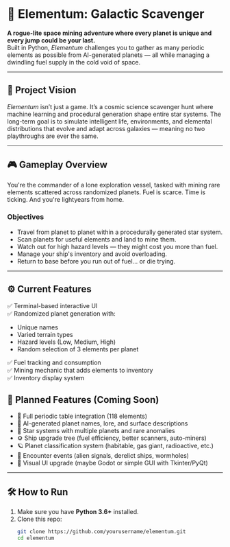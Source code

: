 # 🌌 Elementum: Galactic Scavenger

**A rogue-lite space mining adventure where every planet is unique and every jump could be your last.**  
Built in Python, *Elementum* challenges you to gather as many periodic elements as possible from AI-generated planets — all while managing a dwindling fuel supply in the cold void of space.

---

## 🧠 Project Vision

*Elementum* isn’t just a game. It’s a cosmic science scavenger hunt where machine learning and procedural generation shape entire star systems. The long-term goal is to simulate intelligent life, environments, and elemental distributions that evolve and adapt across galaxies — meaning no two playthroughs are ever the same.

---

## 🎮 Gameplay Overview

You're the commander of a lone exploration vessel, tasked with mining rare elements scattered across randomized planets. Fuel is scarce. Time is ticking. And you're lightyears from home.

### Objectives
- Travel from planet to planet within a procedurally generated star system.
- Scan planets for useful elements and land to mine them.
- Watch out for high hazard levels — they might cost you more than fuel.
- Manage your ship's inventory and avoid overloading.
- Return to base before you run out of fuel... or die trying.

---

## ⚙️ Current Features

✅ Terminal-based interactive UI  
✅ Randomized planet generation with:
   - Unique names  
   - Varied terrain types  
   - Hazard levels (Low, Medium, High)  
   - Random selection of 3 elements per planet  

✅ Fuel tracking and consumption  
✅ Mining mechanic that adds elements to inventory  
✅ Inventory display system  

## 🔮 Planned Features (Coming Soon)

- 🔁 Full periodic table integration (118 elements)
- 🤖 AI-generated planet names, lore, and surface descriptions
- 🌌 Star systems with multiple planets and rare anomalies
- ⚙️ Ship upgrade tree (fuel efficiency, better scanners, auto-miners)
- 🪐 Planet classification system (habitable, gas giant, radioactive, etc.)
- 🧬 Encounter events (alien signals, derelict ships, wormholes)
- 🎨 Visual UI upgrade (maybe Godot or simple GUI with Tkinter/PyQt)


---

## 🛠️ How to Run

1. Make sure you have **Python 3.6+** installed.
2. Clone this repo:
   ```bash
   git clone https://github.com/yourusername/elementum.git
   cd elementum